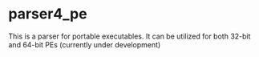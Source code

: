 # parser4_pe

This is a parser for portable executables. It can be utilized for both 32-bit and 64-bit PEs (currently under development)
